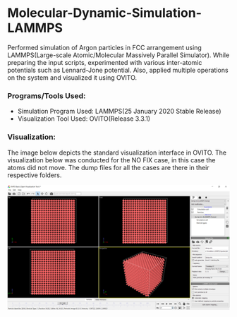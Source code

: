 # Molecular-Dynamic-Simulation-LAMMPS

Performed simulation of Argon particles in FCC arrangement using LAMMPS(Large-scale Atomic/Molecular Massively Parallel Simulator). While preparing the input scripts, experimented with various inter-atomic potentials such as Lennard-Jone potential. Also, applied multiple operations on the system and visualized it using OVITO. 

### Programs/Tools Used:

* Simulation Program Used: LAMMPS(25 January 2020 Stable Release)  
* Visualization Tool Used: OVITO(Release 3.3.1)

### Visualization:

The image below depicts the standard visualization interface in OVITO. The visualization below was conducted for the NO FIX case, in this case the atoms did not move. The dump files for all the cases are there in their respective folders. 

!['NO Fix Screenshot](./Ovito_No_Fix.png)
